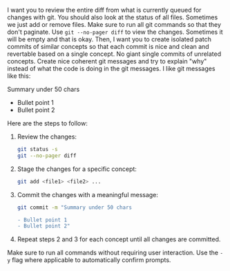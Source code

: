 I want you to review the entire diff from what is currently queued for changes with git. You should also look at the status of all files. Sometimes we just add or remove files. Make sure to run all git commands so that they don't paginate. Use `git --no-pager diff` to view the changes. Sometimes it will be empty and that is okay. Then, I want you to create isolated patch commits of similar concepts so that each commit is nice and clean and revertable based on a single concept. No giant single commits of unrelated concepts. Create nice coherent git messages and try to explain "why" instead of what the code is doing in the git messages. I like git messages like this:

Summary under 50 chars

- Bullet point 1
- Bullet point 2

Here are the steps to follow:

1. Review the changes:
    ```sh
    git status -s
    git --no-pager diff
    ```

2. Stage the changes for a specific concept:
    ```sh
    git add <file1> <file2> ...
    ```

3. Commit the changes with a meaningful message:
    ```sh
    git commit -m "Summary under 50 chars

    - Bullet point 1
    - Bullet point 2"
    ```

4. Repeat steps 2 and 3 for each concept until all changes are committed.

Make sure to run all commands without requiring user interaction. Use the `-y` flag where applicable to automatically confirm prompts.
